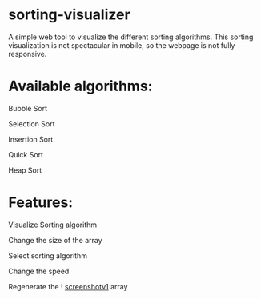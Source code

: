 # sorting-visualizer
A simple web tool to visualize the different sorting algorithms.
This sorting visualization is not spectacular in mobile, so the webpage is not fully responsive.

 # **Available algorithms:**


Bubble Sort



Selection Sort



Insertion Sort



Quick Sort



Heap Sort





 # **Features:**




Visualize Sorting algorithm




Change the size of the array




Select sorting algorithm



Change the speed




Regenerate the !
[screenshotv1](https://user-images.githubusercontent.com/67103822/199661578-cacd505a-d930-4aad-92a8-ad19231ba52f.png)
array
